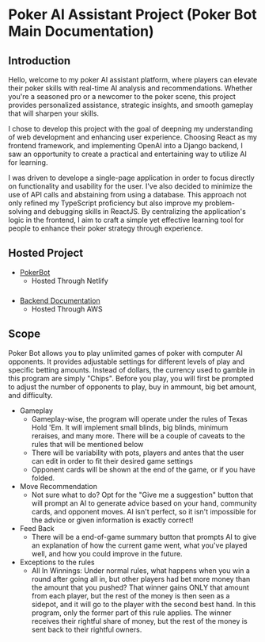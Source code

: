 # Poker AI Assistant Project (Poker Bot Main Documentation)

## Introduction
Hello, welcome to my poker AI assistant platform, where players can elevate their poker skills with real-time AI analysis and recommendations. Whether you're a seasoned pro or a newcomer to the poker scene, this project provides personalized assistance, strategic insights, and smooth gameplay that will sharpen your skills.

I chose to develop this project with the goal of deepning my understanding of web development and enhancing user experience. Choosing React as my frontend framework, and implementing OpenAI into a Django backend, I saw an opportunity to create a practical and entertaining way to utilize AI for learning. 

I was driven to develope a single-page application in order to focus directly on functionality and usability for the user. I've also decided to minimize the use of API calls and abstaining from using a database. This approach not only refined my TypeScript proficiency but also improve my problem-solving and debugging skills in ReactJS. By centralizing the application's logic in the frontend, I aim to craft a simple yet effective learning tool for people to enhance their poker strategy through experience.

## Hosted Project
* [PokerBot](https://main--pokerbot.netlify.app/)
  - Hosted Through Netlify
### 
* [Backend Documentation](https://github.com/shinste/poker_bot_backend)
  - Hosted Through AWS

## Scope
Poker Bot allows you to play unlimited games of poker with computer AI opponents. It provides adjustable settings for different levels of play and specific betting amounts. Instead of dollars, the currency used to gamble in this program are simply "Chips". Before you play, you will first be prompted to adjust the number of opponents to play, buy in ammount, big bet amount, and difficulty.
* Gameplay
  - Gameplay-wise, the program will operate under the rules of Texas Hold 'Em. It will implement small blinds, big blinds, minimum reraises, and many more. There will be a couple of caveats to the rules that will be mentioned below
  - There will be variability with pots, players and antes that the user can edit in order to fit their desired game settings
  - Opponent cards will be shown at the end of the game, or if you have folded. 
* Move Recommendation
  - Not sure what to do? Opt for the "Give me a suggestion" button that will prompt an AI to generate advice based on your hand, community cards, and opponent moves. AI isn't perfect, so it isn't impossible for the advice or given information is exactly correct!
* Feed Back
  - There will be a end-of-game summary button that prompts AI to give an explanation of how the current game went, what you've played well, and how you could improve in the future.
* Exceptions to the rules
  - All In Winnings: Under normal rules, what happens when you win a round after going all in, but other players had bet more money than the amount that you pushed? That winner gains ONLY that amount from each player, but the rest of the money is then seen as a sidepot, and it will go to the player with the second best hand. In this program, only the former part of this rule applies. The winner receives their rightful share of money, but the rest of the money is sent back to their rightful owners.




